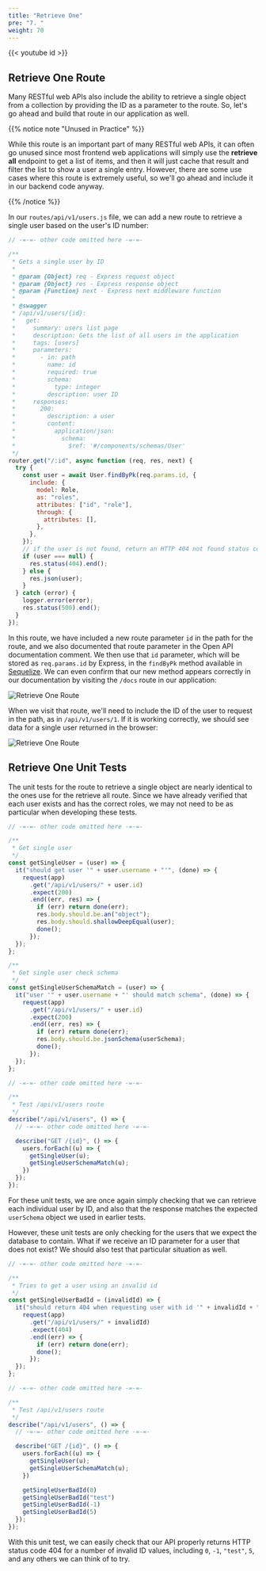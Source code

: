 ```yaml
---
title: "Retrieve One"
pre: "7. "
weight: 70
---
```


{{< youtube id >}}

## Retrieve One Route

Many RESTful web APIs also include the ability to retrieve a single object from a collection by providing the ID as a parameter to the route. So, let's go ahead and build that route in our application as well.

{{% notice note "Unused in Practice" %}}

While this route is an important part of many RESTful web APIs, it can often go unused since most frontend web applications will simply use the **retrieve all** endpoint to get a list of items, and then it will just cache that result and filter the list to show a user a single entry. However, there are some use cases where this route is extremely useful, so we'll go ahead and include it in our backend code anyway.

{{% /notice %}}

In our `routes/api/v1/users.js` file, we can add a new route to retrieve a single user based on the user's ID number:

```js {title="routes/api/v1/users.js"}
// -=-=- other code omitted here -=-=-

/**
 * Gets a single user by ID
 *
 * @param {Object} req - Express request object
 * @param {Object} res - Express response object
 * @param {Function} next - Express next middleware function
 *
 * @swagger
 * /api/v1/users/{id}:
 *   get:
 *     summary: users list page
 *     description: Gets the list of all users in the application
 *     tags: [users]
 *     parameters:
 *       - in: path
 *         name: id
 *         required: true
 *         schema:
 *           type: integer
 *         description: user ID
 *     responses:
 *       200:
 *         description: a user
 *         content:
 *           application/json:
 *             schema:
 *               $ref: '#/components/schemas/User'
 */
router.get("/:id", async function (req, res, next) {
  try {
    const user = await User.findByPk(req.params.id, {
      include: {
        model: Role,
        as: "roles",
        attributes: ["id", "role"],
        through: {
          attributes: [],
        },
      },
    });
    // if the user is not found, return an HTTP 404 not found status code
    if (user === null) {
      res.status(404).end();
    } else {
      res.json(user);
    }
  } catch (error) {
    logger.error(error);
    res.status(500).end();
  }
});
```

In this route, we have included a new route parameter `id` in the path for the route, and we also documented that route parameter in the Open API documentation comment. We then use that `id` parameter, which will be stored as `req.params.id` by Express, in the `findByPk` method available in [Sequelize](https://sequelize.org/docs/v6/core-concepts/model-querying-finders/). We can even confirm that our new method appears correctly in our documentation by visiting the `/docs` route in our application:

![Retrieve One Route](/images/examples/03/retrieve_1.png)

When we visit that route, we'll need to include the ID of the user to request in the path, as in `/api/v1/users/1`. If it is working correctly, we should see data for a single user returned in the browser:

![Retrieve One Route](/images/examples/03/retrieve_2.png)

## Retrieve One Unit Tests

The unit tests for the route to retrieve a single object are nearly identical to the ones use for the retrieve all route. Since we have already verified that each user exists and has the correct roles, we may not need to be as particular when developing these tests. 

```js {title="test/api/v1/users.js"}
// -=-=- other code omitted here -=-=-

/**
 * Get single user
 */
const getSingleUser = (user) => {
  it("should get user '" + user.username + "'", (done) => {
    request(app)
      .get("/api/v1/users/" + user.id)
      .expect(200)
      .end((err, res) => {
        if (err) return done(err);
        res.body.should.be.an("object");
        res.body.should.shallowDeepEqual(user);
        done();
      });
  });
};

/**
 * Get single user check schema
 */
const getSingleUserSchemaMatch = (user) => {
  it("user '" + user.username + "' should match schema", (done) => {
    request(app)
      .get("/api/v1/users/" + user.id)
      .expect(200)
      .end((err, res) => {
        if (err) return done(err);
        res.body.should.be.jsonSchema(userSchema);
        done();
      });
  });
};

// -=-=- other code omitted here -=-=-

/**
 * Test /api/v1/users route
 */
describe("/api/v1/users", () => {
  // -=-=- other code omitted here -=-=-

  describe("GET /{id}", () => {
    users.forEach((u) => {
      getSingleUser(u);
      getSingleUserSchemaMatch(u);
    })
  });
});
```

For these unit tests, we are once again simply checking that we can retrieve each individual user by ID, and also that the response matches the expected `userSchema` object we used in earlier tests.

However, these unit tests are only checking for the users that we expect the database to contain. What if we receive an ID parameter for a user that does not exist? We should also test that particular situation as well.

```js {title="test/api/v1/users.js"}
// -=-=- other code omitted here -=-=-

/**
 * Tries to get a user using an invalid id
 */
const getSingleUserBadId = (invalidId) => {
  it("should return 404 when requesting user with id '" + invalidId + "'", (done) => {
    request(app)
      .get("/api/v1/users/" + invalidId)
      .expect(404)
      .end((err) => {
        if (err) return done(err);
        done();
      });
  });
};

// -=-=- other code omitted here -=-=-

/**
 * Test /api/v1/users route
 */
describe("/api/v1/users", () => {
  // -=-=- other code omitted here -=-=-

  describe("GET /{id}", () => {
    users.forEach((u) => {
      getSingleUser(u);
      getSingleUserSchemaMatch(u);
    })

    getSingleUserBadId(0)
    getSingleUserBadId("test")
    getSingleUserBadId(-1)
    getSingleUserBadId(5)
  });
});
```

With this unit test, we can easily check that our API properly returns HTTP status code 404 for a number of invalid ID values, including `0`, `-1`, `"test"`, `5`, and any others we can think of to try. 